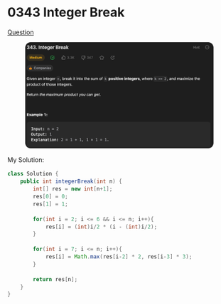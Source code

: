 # 0343 Integer Break

[Question](https://leetcode.com/problems/integer-break/description/?envType=study-plan\&id=algorithm-ii)

<figure><img src="../.gitbook/assets/image (1).png" alt=""><figcaption></figcaption></figure>

My Solution:

```java
class Solution {
    public int integerBreak(int n) {
        int[] res = new int[n+1];
        res[0] = 0;
        res[1] = 1;

        for(int i = 2; i <= 6 && i <= n; i++){
            res[i] = (int)i/2 * (i - (int)i/2);
        }

        for(int i = 7; i <= n; i++){
            res[i] = Math.max(res[i-2] * 2, res[i-3] * 3);
        }

        return res[n];
    }
}
```
